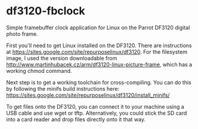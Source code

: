 df3120-fbclock
==============

Simple framebuffer clock application for Linux on the Parrot DF3120 digital photo frame.

First you'll need to get Linux installed on the DF3120. There are instructions at https://sites.google.com/site/repurposelinux/df3120. For the filesystem image, I used the version downloadable from http://www.martinhubacek.cz/arm/df3120-linux-picture-frame, which has a working chmod command.

Next step is to get a working toolchain for cross-compiling. You can do this by following the minifs build instructions here: https://sites.google.com/site/repurposelinux/df3120/install_minifs/

To get files onto the DF3120, you can connect it to your machine using a USB cable and use wget or tftp. Alternatively, you could stick the SD card into a card reader and drop files directly onto it that way.
